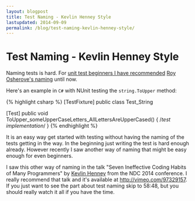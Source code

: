```yaml
---
layout: blogpost
title: Test Naming - Kevlin Henney Style
lastupdated: 2014-09-09
permalink: /blog/test-naming-kevlin-henney-style/
---
```


# Test Naming - Kevlin Henney Style

Naming tests is hard. For [unit test beginners I have recommended](http://steenhulthin.github.io/CircleCalculation/#7 "Link to my beginner's unit test course in Danish") [Roy Osherove's naming](http://osherove.com/blog/2005/4/3/naming-standards-for-unit-tests.html) until now. 

Here's an example in `C#` with NUnit testing the `string.ToUpper` method:

{% highlight csharp %}
[TestFixture]
public class Test_String

[Test]
public void ToUpper_someUpperCaseLetters_AllLettersAreUpperCased() { /*test implementation*/ }
{% endhighlight %}

It is an easy way get started with testing without having the naming of the tests getting in the way. In the beginning just writing the test is hard enough already. However recently I saw another way of naming that might be easy enough for even beginners.

I saw this other way of naming in the talk "Seven Ineffective Coding Habits of Many Programmers" by [Kevlin Henney](https://twitter.com/KevlinHenney "Kevlin Henney on Twitter") from the NDC 2014 conference. I really recommend that talk and it's available at <http://vimeo.com/97329157>. If you just want to see the part about test naming skip to 58:48, but you should really watch it all if you have the time.

